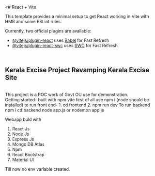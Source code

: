 <# React + Vite

This template provides a minimal setup to get React working in Vite with HMR and some ESLint rules.

Currently, two official plugins are available:

- [@vitejs/plugin-react](https://github.com/vitejs/vite-plugin-react/blob/main/packages/plugin-react/README.md) uses [Babel](https://babeljs.io/) for Fast Refresh
- [@vitejs/plugin-react-swc](https://github.com/vitejs/vite-plugin-react-swc) uses [SWC](https://swc.rs/) for Fast Refresh

<br/>
<div>
<h2>
Kerala Excise Project
Revamping Kerala Excise Site
</h2>
<br/>
This project is a POC work of Govt OU use for demonstration.
</div>
Getting started- built with npm vite
first of all use npm i (node should be installed)
to run front end- 
1. cd frontend
2. npm run dev
 To run backend
 npm i
 cd backend
 node app.js or nodemon app.js


 Webapp buld with
 
 1. React Js
 2. Node Js
 3. Express Js
 4. Mongo DB Atlas
 5. Npm
 6. React Bootstrap
 7. Material UI

 Till now no env variable created.
>